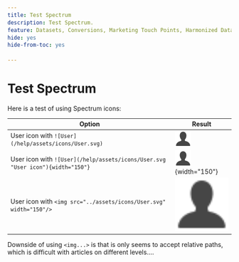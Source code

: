 ```yaml
---
title: Test Spectrum
description: Test Spectrum.
feature: Datasets, Conversions, Marketing Touch Points, Harmonized Data
hide: yes
hide-from-toc: yes

---
```

# Test Spectrum

Here is a test of using Spectrum icons:

| Option | Result |
|---|---|
|User icon with `![User](/help/assets/icons/User.svg)` |![User](/help/assets/icons/User.svg)|
| User icon with `![User](/help/assets/icons/User.svg "User icon"){width="150"}` | ![User](/help/assets/icons/User.svg "User icon"){width="150"} |
| User icon with `<img src="../assets/icons/User.svg" width="150"/>` | <img src="../assets/icons/User.svg" width=150/> |

Downside of using `<img...>` is that is only seems to accept relative paths, which is difficult with articles on different levels....
